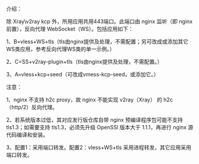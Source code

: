 介绍：

除 Xray\v2ray kcp 外，所用应用共用443端口。此端口由 nginx 监听（即 nginx 前置），反向代理 WebSocket（WS）。包括应用如下：

1、B=vless+WS+tls（tls由nginx提供及处理，不需配置；另可改成或添加其它WS类应用，参考反向代理WS类的单一示例。）

2、C=SS+v2ray-plugin+tls（tls由nginx提供及处理，不需配置。）

3、A=vless+kcp+seed（可改成vmess-kcp-seed，或添加它。）

注意：

1、nginx 不支持 h2c proxy，故 nginx 不能实现 v2ray（Xray） 的 h2c（http/2）反向代理。

2、若系统版本过低，其对应发行版仓库自带 nginx 预编译程序包可能不支持 tls1.3；如需要支持 tls1.3，必须先升级 OpenSSl 版本大于 1.1.1，再进行 nginx 源代码编译和安装。

3、配置1：采用端口转发。配置2：vless+WS+tls 采用进程转发，其它应用采用端口转发。

